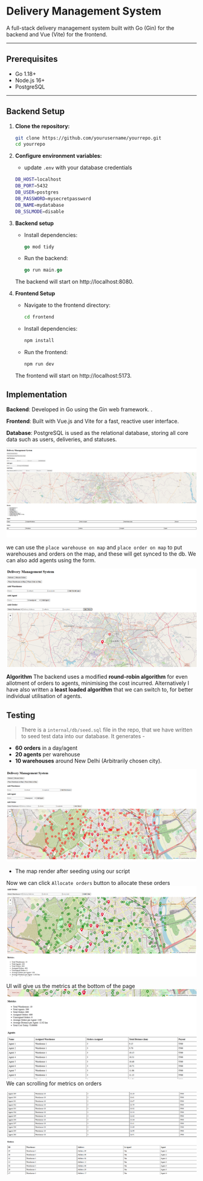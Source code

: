 # Delivery Management System

A full-stack delivery management system built with Go (Gin) for the backend and Vue (Vite) for the frontend.

---

## Prerequisites

- Go 1.18+
- Node.js 16+
- PostgreSQL

---

## Backend Setup

1. **Clone the repository:**
   ```sh
   git clone https://github.com/yourusername/yourrepo.git
   cd yourrepo
   ```
2. **Configure environment variables:**
    - update `.env` with your database credentials
    ```bash
    DB_HOST=localhost
    DB_PORT=5432
    DB_USER=postgres
    DB_PASSWORD=mysecretpassword
    DB_NAME=mydatabase
    DB_SSLMODE=disable
    ```
3. **Backend setup**
    - Install dependencies:
        ```Go
        go mod tidy
        ```

    - Run the backend:
        ```Go
        go run main.go
        ```

    The backend will start on http://localhost:8080.
4. **Frontend Setup**

    - Navigate to the frontend directory:
        ```bash
        cd frontend
        ```

    - Install dependencies:
        ```bash
        npm install
        ```

    - Run the frontend:
        ```bash
        npm run dev
        ```

    The frontend will start on http://localhost:5173.

## Implementation
**Backend**:
Developed in Go using the Gin web framework. .

**Frontend**:
Built with Vue.js and Vite for a fast, reactive user interface.

**Database**:
PostgreSQL is used as the relational database, storing all core data such as users, deliveries, and statuses.

![Vue Site](images/image.png)


we can use the `place warehouse on map` and `place order on map` to put warehouses and orders on the map, and these will get synced to the db. We can also add agents using the form.


![alt text](images/image-2.png)

**Algorithm**
The backend uses a modified **round-robin algorithm** for even allotment of orders to agents, minimising the cost incurred.
Alternatively I have also written a **least loaded algorithm** that we can switch to, for better individual utilisation of agents.

## Testing

> There is a `internal/db/seed.sql` file in the repo, that we have written to seed test data into our database. It generates -
- **60** **orders** in a day/agent
- **20 agents** per warehouse
- **10 warehouses** around New Delhi (Arbitrarily chosen city).

![alt text](images/image-3.png)
- The map render after seeding using our script

Now we can click `Allocate orders` button to allocate these orders
![alt text](images/image-4.png)

UI will give us the metrics at the bottom of the page
![alt text](images/image-7.png)
We can scrolling for metrics on orders

![alt text](images/image-6.png)